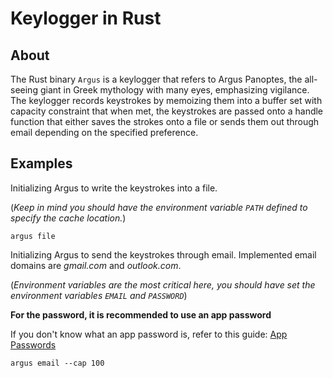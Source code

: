 # Keylogger in Rust

## About
The Rust binary `Argus` is a keylogger that refers to Argus Panoptes, the all-seeing giant in Greek mythology with many eyes, emphasizing vigilance. The keylogger records keystrokes by memoizing them into a buffer set with capacity constraint that when met, the keystrokes are passed onto a handle function that either saves the strokes onto a file or sends them out through email depending on the specified preference.

## Examples
Initializing Argus to write the keystrokes into a file.

(*Keep in mind you should have the environment variable `PATH` defined to specify the cache location.*)
```console
argus file
```

Initializing Argus to send the keystrokes through email. Implemented email domains are *gmail.com* and *outlook.com*.

(*Environment variables are the most critical here, you should have set the environment variables `EMAIL` and `PASSWORD`*)

**For the password, it is recommended to use an app password**

If you don't know what an app password is, refer to this guide: [App Passwords](https://docs.saleshandy.com/en/articles/8064495-app-password-what-why-and-how-to-set-it-up)
```console
argus email --cap 100
```
